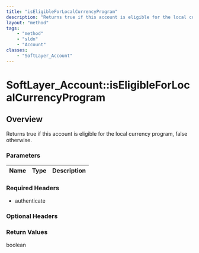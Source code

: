 ```yaml
---
title: "isEligibleForLocalCurrencyProgram"
description: "Returns true if this account is eligible for the local currency program, false otherwise."
layout: "method"
tags:
    - "method"
    - "sldn"
    - "Account"
classes:
    - "SoftLayer_Account"
---
```

# SoftLayer_Account::isEligibleForLocalCurrencyProgram
## Overview 
Returns true if this account is eligible for the local currency program, false otherwise. 

### Parameters 
|Name | Type | Description |
| --- | --- | --- |


### Required Headers
* authenticate

### Optional Headers

### Return Values
boolean
